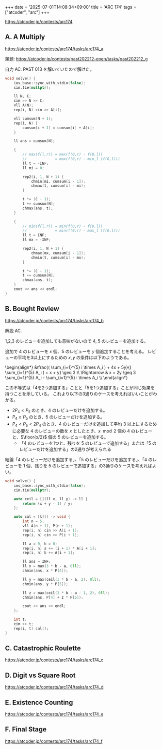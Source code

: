 +++
date = '2025-07-01T14:08:34+09:00'
title = 'ARC 174'
tags = ["atcoder", "arc"]
+++

<https://atcoder.jp/contests/arc174>

## A. A Multiply

<https://atcoder.jp/contests/arc174/tasks/arc174_a>

類題: <https://atcoder.jp/contests/past202212-open/tasks/past202212_g>

自力 AC. PAST 013 を解いていたので解けた。

```cpp
void solve() {
    ios_base::sync_with_stdio(false);
    cin.tie(nullptr);

    ll N, C;
    cin >> N >> C;
    vll A(N);
    rep(i, N) cin >> A[i];

    vll cumsum(N + 1);
    rep(i, N) {
        cumsum[i + 1] = cumsum[i] + A[i];
    }

    ll ans = cumsum[N];

    {
        // max(f(l,r)) = max(f(0,r) - f(0,l))
        //             = max(f(0,r) - min_l (f(0,l)))
        ll t = -INF;
        ll mi = 0;

        rep2(i, 1, N + 1) {
            chmin(mi, cumsum[i - 1]);
            chmax(t, cumsum[i] - mi);
        }

        t *= (C - 1);
        t += cumsum[N];
        chmax(ans, t);
    }

    {
        // min(f(l,r)) = min(f(0,r) - f(0,l))
        //             = min(f(0,r) - max_l (f(0,l)))
        ll t = INF;
        ll mx = -INF;

        rep2(i, 1, N + 1) {
            chmax(mx, cumsum[i - 1]);
            chmin(t, cumsum[i] - mx);
        }

        t *= (C - 1);
        t += cumsum[N];
        chmax(ans, t);
    }
    cout << ans << endl;
}
```

## B. Bought Review

<https://atcoder.jp/contests/arc174/tasks/arc174_b>

解説 AC.

1,2,3 のレビューを追加しても意味がないので 4, 5 のレビューを追加する。

追加で 4 のレビューを $x$ 個、5 のレビューを $y$ 個追加することを考える。
レビューの平均を3以上にするための $x, y$ の条件は以下のようである。

<!-- dprint-ignore -->
\begin{align*}
    &\frac{( \sum_{i=1}^{5} i \times A_i ) + 4x + 5y}{( \sum_{i=1}^{5} A_i ) + x + y} \geq 3 \\\\
    \Rightarrow & x + 2y \geq 3 \sum_{i=1}^{5} A_i - \sum_{i=1}^{5} i \times A_i \\\\
\end{align*}

この不等式は「4を2つ追加する」ことと「5を1つ追加する」ことが同じ効果を持つことを示している。
これより以下の3通りのケースを考えればいいことがわかる。

- $2P_4 < P_5$ のとき、4 のレビューだけを追加する。
- $P_4 \geq P_5$ のとき、5 のレビューだけを追加する。
- $P_4 < P_5 < 2P_4$ のとき、4 のレビューだけを追加して平均 3 以上にするために必要な 4 のレビューの数を $x$ としたとき、$x \mod 2$ 個の 4 のレビューと、$\floor{x/2}$ 個の 5 のレビューを追加する。
  - 「4 のレビューを1つと、残りを 5 のレビューで追加する」または「5 のレビューだけを追加する」の2通りが考えられる

結論「4 のレビューだけを追加する」、「5 のレビューだけを追加する」、「4 のレビューを 1 個、残りを 5 のレビューで追加する」の3通りのケースを考えればよい。

```cpp
void solve() {
    ios_base::sync_with_stdio(false);
    cin.tie(nullptr);

    auto ceil = [](ll x, ll y) -> ll {
        return (x + y - 1) / y;
    };

    auto cal = [&]() -> void {
        int n = 5;
        vll A(n + 1), P(n + 1);
        rep(i, n) cin >> A[i + 1];
        rep(i, n) cin >> P[i + 1];

        ll a = 0, b = 0;
        rep(i, n) a += (i + 1) * A[i + 1];
        rep(i, n) b += A[i + 1];

        ll ans = INF;
        ll x = max(3 * b - a, 0ll);
        chmin(ans, x * P[4]);

        ll y = max(ceil(3 * b - a, 2), 0ll);
        chmin(ans, y * P[5]);

        ll z = max(ceil(3 * b - a - 1, 2), 0ll);
        chmin(ans, P[4] + z * P[5]);

        cout << ans << endl;
    };

    int t;
    cin >> t;
    rep(i, t) cal();
}
```

## C. Catastrophic Roulette

<https://atcoder.jp/contests/arc174/tasks/arc174_c>

## D. Digit vs Square Root

<https://atcoder.jp/contests/arc174/tasks/arc174_d>

## E. Existence Counting

<https://atcoder.jp/contests/arc174/tasks/arc174_e>

## F. Final Stage

<https://atcoder.jp/contests/arc174/tasks/arc174_f>
